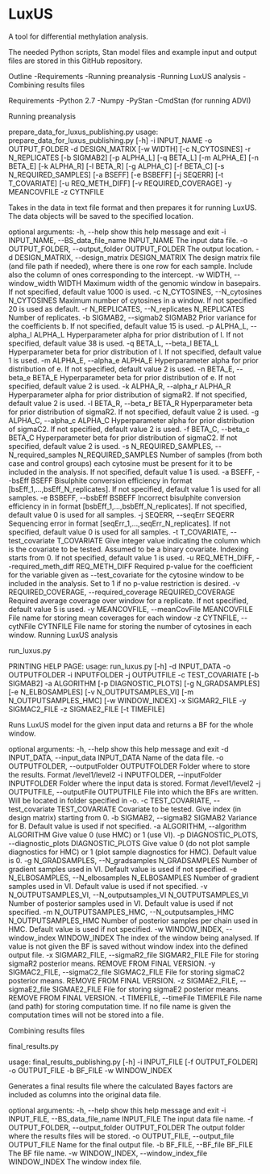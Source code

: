 # LuxUS
A tool for differential methylation analysis.

The needed Python scripts, Stan model files and example input and output files are stored in this GitHub repository.


Outline
-Requirements
-Running preanalysis
-Running LuxUS analysis
-Combining results files

Requirements
-Python 2.7
-Numpy
-PyStan
-CmdStan (for running ADVI)

Running preanalysis

prepare_data_for_luxus_publishing.py
usage: prepare_data_for_luxus_publishing.py [-h] -i INPUT_NAME -o
                                            OUTPUT_FOLDER -d DESIGN_MATRIX
                                            [-w WIDTH] [-c N_CYTOSINES] -r
                                            N_REPLICATES [-b SIGMAB2]
                                            [-p ALPHA_L] [-q BETA_L]
                                            [-m ALPHA_E] [-n BETA_E]
                                            [-k ALPHA_R] [-l BETA_R]
                                            [-g ALPHA_C] [-f BETA_C]
                                            [-s N_REQUIRED_SAMPLES] [-a BSEFF]
                                            [-e BSBEFF] [-j SEQERR]
                                            [-t T_COVARIATE]
                                            [-u REQ_METH_DIFF]
                                            [-v REQUIRED_COVERAGE] -y
                                            MEANCOVFILE -z CYTNFILE

Takes in the data in text file format and then prepares it for running LuxUS.
The data objects will be saved to the specified location.

optional arguments:
  -h, --help            show this help message and exit
  -i INPUT_NAME, --BS_data_file_name INPUT_NAME
                        The input data file.
  -o OUTPUT_FOLDER, --output_folder OUTPUT_FOLDER
                        The output location.
  -d DESIGN_MATRIX, --design_matrix DESIGN_MATRIX
                        The design matrix file (and file path if needed),
                        where there is one row for each sample. Include also
                        the column of ones corresponding to the intercept.
  -w WIDTH, --window_width WIDTH
                        Maximum width of the genomic window in basepairs. If
                        not specified, default value 1000 is used.
  -c N_CYTOSINES, --N_cytosines N_CYTOSINES
                        Maximum number of cytosines in a window. If not
                        specified 20 is used as default.
  -r N_REPLICATES, --N_replicates N_REPLICATES
                        Number of replicates.
  -b SIGMAB2, --sigmab2 SIGMAB2
                        Prior variance for the coefficients b. If not
                        specified, default value 15 is used.
  -p ALPHA_L, --alpha_l ALPHA_L
                        Hyperparameter alpha for prior distribution of l. If
                        not specified, default value 38 is used.
  -q BETA_L, --beta_l BETA_L
                        Hyperparameter beta for prior distribution of l. If
                        not specified, default value 1 is used.
  -m ALPHA_E, --alpha_e ALPHA_E
                        Hyperparameter alpha for prior distribution of e. If
                        not specified, default value 2 is used.
  -n BETA_E, --beta_e BETA_E
                        Hyperparameter beta for prior distribution of e. If
                        not specified, default value 2 is used.
  -k ALPHA_R, --alpha_r ALPHA_R
                        Hyperparameter alpha for prior distribution of
                        sigmaR2. If not specified, default value 2 is used.
  -l BETA_R, --beta_r BETA_R
                        Hyperparameter beta for prior distribution of sigmaR2.
                        If not specified, default value 2 is used.
  -g ALPHA_C, --alpha_c ALPHA_C
                        Hyperparameter alpha for prior distribution of
                        sigmaC2. If not specified, default value 2 is used.
  -f BETA_C, --beta_c BETA_C
                        Hyperparameter beta for prior distribution of sigmaC2.
                        If not specified, default value 2 is used.
  -s N_REQUIRED_SAMPLES, --N_required_samples N_REQUIRED_SAMPLES
                        Number of samples (from both case and control groups)
                        each cytosine must be present for it to be included in
                        the analysis. If not specified, default value 1 is
                        used.
  -a BSEFF, --bsEff BSEFF
                        Bisulphite conversion efficiency in format
                        [bsEff_1,...,bsEff_N_replicates]. If not specified,
                        default value 1 is used for all samples.
  -e BSBEFF, --bsbEff BSBEFF
                        Incorrect bisulphite conversion efficiency in in
                        format [bsbEff_1,...,bsbEff_N_replicates]. If not
                        specified, default value 0 is used for all samples.
  -j SEQERR, --seqErr SEQERR
                        Sequencing error in format
                        [seqErr_1,...,seqErr_N_replicates]. If not specified,
                        default value 0 is used for all samples.
  -t T_COVARIATE, --test_covariate T_COVARIATE
                        Give integer value indicating the column which is the
                        covariate to be tested. Assumed to be a binary
                        covariate. Indexing starts from 0. If not specified,
                        default value 1 is used.
  -u REQ_METH_DIFF, --required_meth_diff REQ_METH_DIFF
                        Required p-value for the coefficient for the variable
                        given as --test_covariate for the cytosine window to
                        be included in the analysis. Set to 1 if no p-value
                        restriction is desired.
  -v REQUIRED_COVERAGE, --required_coverage REQUIRED_COVERAGE
                        Required average coverage over window for a replicate.
                        If not specified, default value 5 is used.
  -y MEANCOVFILE, --meanCovFile MEANCOVFILE
                        File name for storing mean coverages for each window
  -z CYTNFILE, --cytNFile CYTNFILE
                        File name for storing the number of cytosines in each
                        window.
Running LuxUS analysis

run_luxus.py


PRINTING HELP PAGE:
usage: run_luxus.py [-h] -d INPUT_DATA -o OUTPUTFOLDER -i INPUTFOLDER -j
                    OUTPUTFILE -c TEST_COVARIATE [-b SIGMAB2] -a ALGORITHM
                    [-p DIAGNOSTIC_PLOTS] [-g N_GRADSAMPLES]
                    [-e N_ELBOSAMPLES] [-v N_OUTPUTSAMPLES_VI]
                    [-m N_OUTPUTSAMPLES_HMC] [-w WINDOW_INDEX] -x SIGMAR2_FILE
                    -y SIGMAC2_FILE -z SIGMAE2_FILE [-t TIMEFILE]

Runs LuxUS model for the given input data and returns a BF for the whole
window.

optional arguments:
  -h, --help            show this help message and exit
  -d INPUT_DATA, --input_data INPUT_DATA
                        Name of the data file.
  -o OUTPUTFOLDER, --outputFolder OUTPUTFOLDER
                        Folder where to store the results. Format
                        /level1/level2
  -i INPUTFOLDER, --inputFolder INPUTFOLDER
                        Folder where the input data is stored. Format
                        /level1/level2
  -j OUTPUTFILE, --outputFile OUTPUTFILE
                        File into which the BFs are written. Will be located
                        in folder specified in -o.
  -c TEST_COVARIATE, --test_covariate TEST_COVARIATE
                        Covariate to be tested. Give index (in design matrix)
                        starting from 0.
  -b SIGMAB2, --sigmaB2 SIGMAB2
                        Variance for B. Default value is used if not
                        specified.
  -a ALGORITHM, --algorithm ALGORITHM
                        Give value 0 (use HMC) or 1 (use VI).
  -p DIAGNOSTIC_PLOTS, --diagnostic_plots DIAGNOSTIC_PLOTS
                        Give value 0 (do not plot sample diagnostics for HMC)
                        or 1 (plot sample diagnostics for HMC). Default value
                        is 0.
  -g N_GRADSAMPLES, --N_gradsamples N_GRADSAMPLES
                        Number of gradient samples used in VI. Default value
                        is used if not specified.
  -e N_ELBOSAMPLES, --N_elbosamples N_ELBOSAMPLES
                        Number of gradient samples used in VI. Default value
                        is used if not specified.
  -v N_OUTPUTSAMPLES_VI, --N_outputsamples_VI N_OUTPUTSAMPLES_VI
                        Number of posterior samples used in VI. Default value
                        is used if not specified.
  -m N_OUTPUTSAMPLES_HMC, --N_outputsamples_HMC N_OUTPUTSAMPLES_HMC
                        Number of posterior samples per chain used in HMC.
                        Default value is used if not specified.
  -w WINDOW_INDEX, --window_index WINDOW_INDEX
                        The index of the window being analysed. If value is
                        not given the BF is saved without window index into
                        the defined output file.
  -x SIGMAR2_FILE, --sigmaR2_file SIGMAR2_FILE
                        File for storing sigmaR2 posterior means. REMOVE FROM
                        FINAL VERSION.
  -y SIGMAC2_FILE, --sigmaC2_file SIGMAC2_FILE
                        File for storing sigmaC2 posterior means. REMOVE FROM
                        FINAL VERSION.
  -z SIGMAE2_FILE, --sigmaE2_file SIGMAE2_FILE
                        File for storing sigmaE2 posterior means. REMOVE FROM
                        FINAL VERSION.
  -t TIMEFILE, --timeFile TIMEFILE
                        File name (and path) for storing computation time. If
                        no file name is given the computation times will not
                        be stored into a file.
                        
Combining results files

final_results.py

usage: final_results_publishing.py [-h] -i INPUT_FILE [-f OUTPUT_FOLDER] -o
                                   OUTPUT_FILE -b BF_FILE -w WINDOW_INDEX

Generates a final results file where the calculated Bayes factors are included
as columns into the original data file.

optional arguments:
  -h, --help            show this help message and exit
  -i INPUT_FILE, --BS_data_file_name INPUT_FILE
                        The input data file name.
  -f OUTPUT_FOLDER, --output_folder OUTPUT_FOLDER
                        The output folder where the results files will be
                        stored.
  -o OUTPUT_FILE, --output_file OUTPUT_FILE
                        Name for the final output file.
  -b BF_FILE, --BF_file BF_FILE
                        The BF file name.
  -w WINDOW_INDEX, --window_index_file WINDOW_INDEX
                        The window index file.
